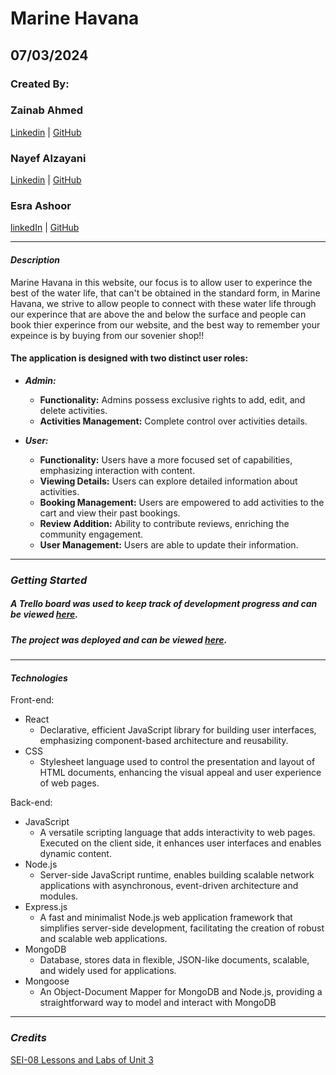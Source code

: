 # Marine Havana

## 07/03/2024

### Created By:

### Zainab Ahmed

[Linkedin](https://www.linkedin.com/in/zainab-ahmed-se) | [GitHub](https://github.com/zynbahmed)

### Nayef Alzayani

[Linkedin](https://www.linkedin.com/in/nayefalzayani) | [GitHub](https://github.com/nakz57)

### Esra Ashoor

[linkedIn](https://www.linkedin.com/in/esra-ashoor-5a82b3231/?trk=people-guest_people_search-card&originalSubdomain=bh) | [GitHub](https://github.com/esraashoor)

---

#### **_Description_**

Marine Havana in this website, our focus is to allow user to experince the best of the water life, that can't be obtained in the standard form, in Marine Havana, we strive to allow people to connect with these water life through our experince that are above the and below the surface and people can book thier experince from our website, and the best way to remember your expeince is by buying from our sovenier shop!!

#### The application is designed with two distinct user roles: 
* ***Admin:***
   - **Functionality:** Admins possess exclusive rights to add, edit, and delete activities.
   - **Activities Management:** Complete control over activities details.

* ***User:***
   - **Functionality:** Users have a more focused set of capabilities, emphasizing interaction with content.
   - **Viewing Details:** Users can explore detailed information about activities.
   - **Booking Management:** Users are empowered to add activities to the cart and view their past bookings.
   - **Review Addition:** Ability to contribute reviews, enriching the community engagement.
   - **User Management:** Users are able to update their information.

---
### ***Getting Started***

##### A Trello board was used to keep track of development progress and can be viewed [here](https://trello.com/b/6MV3yBdv/aqualife).
##### The project was deployed and can be viewed [here]().

---


#### **_Technologies_**
Front-end:
* React
  * Declarative, efficient JavaScript library for building user interfaces, emphasizing component-based architecture and reusability.
* CSS
  * Stylesheet language used to control the presentation and layout of HTML documents, enhancing the visual appeal and user experience of web pages.

Back-end:
* JavaScript
  * A versatile scripting language that adds interactivity to web pages. Executed on the client side, it enhances user interfaces and enables dynamic content.
* Node.js
  * Server-side JavaScript runtime, enables building scalable network applications with asynchronous, event-driven architecture and modules.
* Express.js
  * A fast and minimalist Node.js web application framework that simplifies server-side development, facilitating the creation of robust and scalable web applications.
* MongoDB
  * Database, stores data in flexible, JSON-like documents, scalable, and widely used for applications.
* Mongoose
  * An Object-Document Mapper for MongoDB and Node.js, providing a straightforward way to model and interact with MongoDB

  
---
### ***Credits***

[SEI-08 Lessons and Labs of Unit 3](https://github.com/SEI-08-Bahrain/class_wiki?tab=readme-ov-file)
